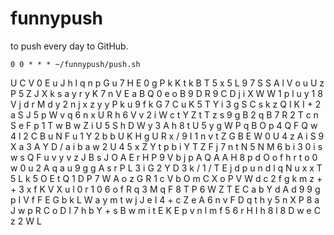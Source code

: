 # funnypush
to push every day to GitHub.

```
0 0 * * * ~/funnypush/push.sh
```
U
C
V
0
E
u
J
h
l
q
n
p
G
u
7
H
E
0
g
P
k
K
t
k
B
T
5
x
5
L
9
7
S
S
A
l
V
o
u
U
z
P
5
Z
J
X
k
s
a
y
r
y
K
7
n
V
E
a
B
Q
0
e
o
B
9
D
R
9
C
D
j
i
X
W
W
1
p
l
u
y
1
8
V
j
d
r
M
d
y
2
n
j
x
z
y
y
P
k
u
9
f
k
G
7
C
u
K
5
T
Y
i
3
g
S
C
s
k
z
Q
I
K
I
+
2
a
S
J
5
p
W
v
q
6
n
x
U
R
h
6
V
v
2
i
W
c
t
Y
Z
t
T
z
s
9
g
B
2
q
B
7
R
2
T
c
n
S
e
F
p
1
T
w
B
w
Z
i
U
5
S
h
D
W
y
3
A
h
8
t
U
5
y
g
W
P
q
B
O
p
4
Q
F
Q
w
4
l
2
C
B
u
N
F
u
1
Y
2
b
b
U
K
H
g
U
R
x
/
9
I
1
n
v
t
Z
G
B
E
W
0
U
4
z
A
i
S
9
X
a
3
A
Y
D
/
a
i
b
a
w
2
U
4
5
x
Z
Y
t
p
b
i
Y
T
Z
F
j
7
n
t
N
5
N
M
6
b
i
3
0
i
s
w
s
Q
F
u
v
y
v
z
J
B
s
J
O
A
E
r
H
P
9
V
b
j
p
A
Q
A
A
H
8
p
d
O
o
f
h
r
t
o
0
w
0
u
2
A
q
a
u
9
g
g
A
s
r
P
L
3
i
G
2
Y
D
3
k
/
1
/
T
E
j
d
p
u
n
d
l
q
N
u
x
x
T
5
L
k
5
O
E
t
Q
1
D
P
7
W
A
o
z
G
R
1
c
V
b
O
m
C
X
o
P
V
W
d
c
2
f
g
k
m
z
+
+
3
x
f
K
V
X
u
l
0
r
1
0
6
o
f
R
q
3
M
q
F
8
T
P
6
W
Z
T
E
C
a
b
Y
d
A
d
9
9
g
p
I
V
f
F
E
G
b
k
L
W
a
y
m
t
w
j
J
e
I
4
+
c
Z
e
A
6
n
v
F
D
q
t
h
y
5
n
X
P
8
a
J
w
p
R
C
o
D
I
7
h
b
Y
+
s
B
w
m
i
t
E
K
E
p
v
n
l
m
f
5
6
r
H
I
h
8
l
8
D
w
e
C
z
2
W
L
